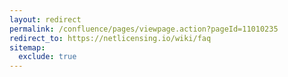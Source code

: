 ```yaml
---
layout: redirect
permalink: /confluence/pages/viewpage.action?pageId=11010235
redirect_to: https://netlicensing.io/wiki/faq
sitemap:
  exclude: true
---
```

